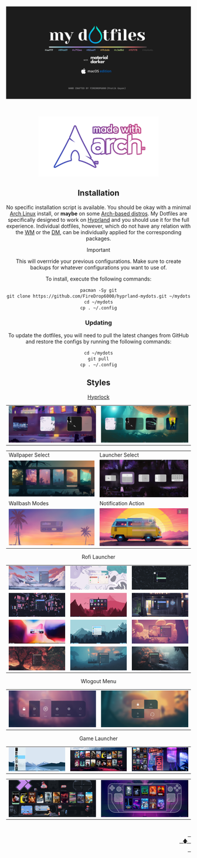 <div align="center">

![top_banner](https://raw.githubusercontent.com/FireDrop6000/hyprland-mydots/master/.config/assets/banner.png)

<br><div align="center"><img width="65%" src="https://raw.githubusercontent.com/FireDrop6000/hyprland-mydots/master/.config/assets/made-with-arch-text.png"/><br></div>

## Installation

No specific installation script is available. You should be okay with a minimal [Arch Linux](https://wiki.archlinux.org/title/Arch_Linux) install, or **maybe** on some [Arch-based distros](https://wiki.archlinux.org/title/Arch-based_distributions). My Dotfiles are specifically designed to work on [Hyprland](https://wiki.hyprland.org) and you should use it for the full experience. Individual dotfiles, however, which do not have any relation with the [WM](https://wiki.archlinux.org/title/window_manager) or the [DM](https://wiki.archlinux.org/title/display_manager), can be individually applied for the corresponding packages.

> [!IMPORTANT]
> This will overrride your previous configurations.
> Make sure to create backups for whatever configurations you want to use of.

To install, execute the following commands:

```shell
pacman -Sy git
git clone https://github.com/FireDrop6000/hyprland-mydots.git ~/mydots
cd ~/mydots
cp . ~/.config
```

### Updating

To update the dotfiles, you will need to pull the latest changes from GitHub and restore the configs by running the following commands:

```shell
cd ~/mydots
git pull
cp . ~/.config
```

<!--README Under Construction-->

## Styles

<div align="center">
        <table>
            <tr><a href="https://github.com/hyprwm/hyprlock">Hyprlock</a></tr>
            <tr><td><img src="https://raw.githubusercontent.com/prasanthrangan/hyprdots/main/Source/assets/theme_select_1.png"/></td>
                <td><img src="https://raw.githubusercontent.com/prasanthrangan/hyprdots/main/Source/assets/theme_select_2.png"/></td></tr>
        </table>
    </div>

<div align="center"><table><tr><td>Wallpaper Select</td><td>Launcher Select</td></tr><tr><td>
<img src="https://raw.githubusercontent.com/prasanthrangan/hyprdots/main/Source/assets/walls_select.png"/></td><td>
<img src="https://raw.githubusercontent.com/prasanthrangan/hyprdots/main/Source/assets/rofi_style_sel.png"/></td></tr>
<tr><td>Wallbash Modes</td><td>Notification Action</td></tr><tr><td>
<img src="https://raw.githubusercontent.com/prasanthrangan/hyprdots/main/Source/assets/wb_mode_sel.png"/></td><td>
<img src="https://raw.githubusercontent.com/prasanthrangan/hyprdots/main/Source/assets/notif_action_sel.png"/></td></tr>
</table></div>

<div align="center"><table><tr>Rofi Launcher</tr><tr><td>
<img src="https://raw.githubusercontent.com/prasanthrangan/hyprdots/main/Source/assets/rofi_style_1.png"/></td><td>
<img src="https://raw.githubusercontent.com/prasanthrangan/hyprdots/main/Source/assets/rofi_style_2.png"/></td><td>
<img src="https://raw.githubusercontent.com/prasanthrangan/hyprdots/main/Source/assets/rofi_style_3.png"/></td></tr><tr><td>
<img src="https://raw.githubusercontent.com/prasanthrangan/hyprdots/main/Source/assets/rofi_style_4.png"/></td><td>
<img src="https://raw.githubusercontent.com/prasanthrangan/hyprdots/main/Source/assets/rofi_style_5.png"/></td><td>
<img src="https://raw.githubusercontent.com/prasanthrangan/hyprdots/main/Source/assets/rofi_style_6.png"/></td></tr><tr><td>
<img src="https://raw.githubusercontent.com/prasanthrangan/hyprdots/main/Source/assets/rofi_style_7.png"/></td><td>
<img src="https://raw.githubusercontent.com/prasanthrangan/hyprdots/main/Source/assets/rofi_style_8.png"/></td><td>
<img src="https://raw.githubusercontent.com/prasanthrangan/hyprdots/main/Source/assets/rofi_style_9.png"/></td></tr><tr><td>
<img src="https://raw.githubusercontent.com/prasanthrangan/hyprdots/main/Source/assets/rofi_style_10.png"/></td><td>
<img src="https://raw.githubusercontent.com/prasanthrangan/hyprdots/main/Source/assets/rofi_style_11.png"/></td><td>
<img src="https://raw.githubusercontent.com/prasanthrangan/hyprdots/main/Source/assets/rofi_style_12.png"/></td></tr>
</table></div>

<div align="center"><table><tr>Wlogout Menu</tr><tr><td>
<img src="https://raw.githubusercontent.com/prasanthrangan/hyprdots/main/Source/assets/wlog_style_1.png"/></td><td>
<img src="https://raw.githubusercontent.com/prasanthrangan/hyprdots/main/Source/assets/wlog_style_2.png"/></td></tr></table></div>

<div align="center"><table><tr>Game Launcher</tr><tr><td>
<img src="https://raw.githubusercontent.com/prasanthrangan/hyprdots/main/Source/assets/game_launch_1.png"/></td><td>
<img src="https://raw.githubusercontent.com/prasanthrangan/hyprdots/main/Source/assets/game_launch_2.png"/></td><td>
<img src="https://raw.githubusercontent.com/prasanthrangan/hyprdots/main/Source/assets/game_launch_3.png"/></td></tr></table></div>
<div align="center"><table><tr><td>
<img src="https://raw.githubusercontent.com/prasanthrangan/hyprdots/main/Source/assets/game_launch_4.png"/></td><td>
<img src="https://raw.githubusercontent.com/prasanthrangan/hyprdots/main/Source/assets/game_launch_5.png"/></td></tr></table></div>

<div align="right">
  <br>
  <a href="#-design-by-t2"><kbd> <br> 🡅 <br> </kbd></a>
</div>

<!--## Keybindings-->
<!---->
<!--<div align="center">-->
<!---->
<!--| Keys | Action |-->
<!--| :--- | :--- |-->
<!--| <kbd>Super</kbd> + <kbd>Q</kbd><br><kbd>Alt</kbd> + <kbd>F4</kbd> | Close focused window|-->
<!--| <kbd>Super</kbd> + <kbd>Del</kbd> | Kill Hyprland session |-->
<!--| <kbd>Super</kbd> + <kbd>W</kbd> | Toggle the window between focus and float |-->
<!--| <kbd>Super</kbd> + <kbd>G</kbd> | Toggle the window between focus and group |-->
<!--| <kbd>Alt</kbd> + <kbd>Enter</kbd> | Toggle the window between focus and fullscreen |-->
<!--| <kbd>Super</kbd> + <kbd>L</kbd> | Launch lock screen |-->
<!--| <kbd>Super</kbd> + <kbd>Shift</kbd> + <kbd>F</kbd> | Toggle pin on focused window |-->
<!--| <kbd>Super</kbd> + <kbd>Backspace</kbd> | Launch logout menu |-->
<!--| <kbd>Ctrl</kbd> + <kbd>Esc</kbd> | Toggle waybar |-->
<!--| <kbd>Super</kbd> + <kbd>T</kbd> | Launch terminal emulator (kitty) |-->
<!--| <kbd>Super</kbd> + <kbd>E</kbd> | Launch file manager (dolphin) |-->
<!--| <kbd>Super</kbd> + <kbd>C</kbd> | Launch text editor (vscode) |-->
<!--| <kbd>Super</kbd> + <kbd>F</kbd> | Launch web browser (firefox) |-->
<!--| <kbd>Ctrl</kbd> + <kbd>Shift</kbd> + <kbd>Esc</kbd> | Launch system monitor (htop/btop or fallback to top) |-->
<!--| <kbd>Super</kbd> + <kbd>A</kbd> | Launch application launcher (rofi) |-->
<!--| <kbd>Super</kbd> + <kbd>Tab</kbd> | Launch window switcher (rofi) |-->
<!--| <kbd>Super</kbd> + <kbd>Shift</kbd> + <kbd>E</kbd> | Launch file explorer (rofi) |-->
<!--| <kbd>F10</kbd> | Toggle audio mute |-->
<!--| <kbd>F11</kbd> | Decrease volume |-->
<!--| <kbd>F12</kbd> | Increase volume |-->
<!--| <kbd>Super</kbd> + <kbd>P</kbd> | Partial screenshot capture |-->
<!--| <kbd>Super</kbd> + <kbd>Ctrl</kbd> + <kbd>P</kbd> | Partial screenshot capture (frozen screen) |-->
<!--| <kbd>Super</kbd> + <kbd>Alt</kbd> + <kbd>P</kbd> | Monitor screenshot capture |-->
<!--| <kbd>PrtScn</kbd> | All monitors screenshot capture |-->
<!--| <kbd>Super</kbd> + <kbd>Alt</kbd> + <kbd>G</kbd> | Disable hypr effects for gamemode |-->
<!--| <kbd>Super</kbd> + <kbd>Alt</kbd> + <kbd>→</kbd><kbd>←</kbd> | Cycle wallpaper |-->
<!--| <kbd>Super</kbd> + <kbd>Alt</kbd> + <kbd>↑</kbd><kbd>↓</kbd> | Cycle waybar mode |-->
<!--| <kbd>Super</kbd> + <kbd>Shift</kbd> + <kbd>R</kbd> | Launch wallbash mode select menu (rofi) |-->
<!--| <kbd>Super</kbd> + <kbd>Shift</kbd> + <kbd>T</kbd> | Launch theme select menu (rofi) |-->
<!--| <kbd>Super</kbd> + <kbd>Shift</kbd> + <kbd>A</kbd> | Launch style select menu (rofi) |-->
<!--| <kbd>Super</kbd> + <kbd>Shift</kbd> + <kbd>W</kbd> | Launch wallpaper select menu (rofi) |-->
<!--| <kbd>Super</kbd> + <kbd>V</kbd> | Launch clipboard (rofi) |-->
<!--| <kbd>Super</kbd> + <kbd>K</kbd> | Switch keyboard layout |-->
<!--| <kbd>Super</kbd> + <kbd>←</kbd><kbd>→</kbd><kbd>↑</kbd><kbd>↓</kbd> | Move window focus |-->
<!--| <kbd>Alt</kbd> + <kbd>Tab</kbd> | Change window focus |-->
<!--| <kbd>Super</kbd> + <kbd>[0-9]</kbd> | Switch workspaces |-->
<!--| <kbd>Super</kbd> + <kbd>Ctrl</kbd> + <kbd>←</kbd><kbd>→</kbd> | Switch workspaces to a relative workspace |-->
<!--| <kbd>Super</kbd> + <kbd>Ctrl</kbd> + <kbd>↓</kbd> | Move to the first empty workspace |-->
<!--| <kbd>Super</kbd> + <kbd>Shift</kbd> + <kbd>←</kbd><kbd>→</kbd><kbd>↑</kbd><kbd>↓</kbd> | Resize windows |-->
<!--| <kbd>Super</kbd> + <kbd>Shift</kbd> + <kbd>[0-9]</kbd> | Move focused window to a relative workspace |-->
<!--| <kbd>Super</kbd> + <kbd>Shift</kbd> + <kbd>Ctrl</kbd> + <kbd>←</kbd><kbd>→</kbd><kbd>↑</kbd><kbd>↓</kbd> | Move focused window around the current workspace |-->
<!--| <kbd>Super</kbd> + <kbd>MouseScroll</kbd> | Scroll through existing workspaces |-->
<!--| <kbd>Super</kbd> + <kbd>LeftClick</kbd><br><kbd>Super</kbd> + <kbd>Z</kbd> | Move focused window |-->
<!--| <kbd>Super</kbd> + <kbd>RightClick</kbd><br><kbd>Super</kbd> + <kbd>X</kbd> | Resize focused window |-->
<!--| <kbd>Super</kbd> + <kbd>Alt</kbd> + <kbd>S</kbd> | Move/Switch to special workspace (scratchpad) |-->
<!--| <kbd>Super</kbd> + <kbd>S</kbd> | Toggle to special workspace |-->
<!--| <kbd>Super</kbd> + <kbd>J</kbd> | Toggle focused window split |-->
<!--| <kbd>Super</kbd> + <kbd>Alt</kbd> + <kbd>[0-9]</kbd> | Move focused window to a workspace silently |-->
<!---->
<!--</div>-->
<!---->
<!--<div align="right">-->
<!--  <br>-->
<!--  <a href="#-design-by-t2"><kbd> <br> 🡅 <br> </kbd></a>-->
<!--</div>-->
<!---->
<!---->
